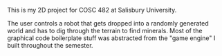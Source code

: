 This is my 2D project for COSC 482 at Salisbury University.

The user controls a robot that gets dropped into a randomly generated world and has to dig through the terrain to find minerals.
Most of the graphical code boilerplate stuff was abstracted from the "game engine" I built throughout the semester.
